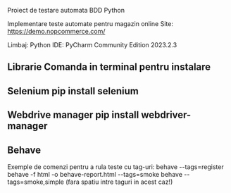 Proiect de testare automata BDD Python

Implementare teste automate pentru magazin online
Site: https://demo.nopcommerce.com/

Limbaj: Python
IDE: PyCharm Community Edition 2023.2.3

Librarie                  Comanda in terminal pentru instalare
-----------------------------------------------------------------
Selenium                   pip install selenium
-----------------------------------------------------------------
Webdrive manager           pip install webdriver-manager
-----------------------------------------------------------------
Behave
-----------------------------------------------------------------



Exemple de comenzi pentru a rula teste cu tag-uri:
  behave --tags=register
  behave -f html -o behave-report.html --tags=smoke
  behave --tags=smoke,simple  (fara spatiu intre taguri in acest caz!)
